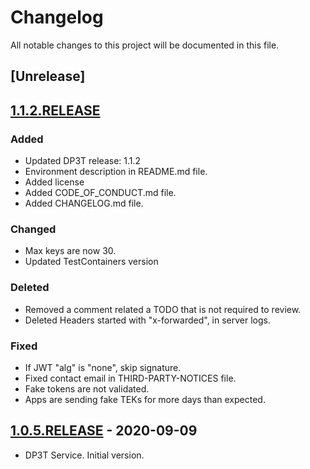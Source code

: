 # Changelog

All notable changes to this project will be documented in this file.

## [Unrelease]

## [1.1.2.RELEASE]

### Added

- Updated DP3T release: 1.1.2
- Environment description in README.md file.
- Added license
- Added CODE_OF_CONDUCT.md file.
- Added CHANGELOG.md file.

### Changed

- Max keys are now 30.
- Updated TestContainers version

### Deleted

- Removed a comment related a TODO that is not required to review.
- Deleted Headers started with "x-forwarded", in server logs.

### Fixed

- If JWT "alg" is "none", skip signature.
- Fixed contact email in THIRD-PARTY-NOTICES file.
- Fake tokens are not validated.
- Apps are sending fake TEKs for more days than expected.

## [1.0.5.RELEASE] - 2020-09-09

* DP3T Service. Initial version.

[Unreleased]: https://github.com/RadarCOVID/radar-covid-backend-dp3t-server/compare/1.1.2.RELEASE...develop
[1.1.2.RELEASE]: https://github.com/RadarCOVID/radar-covid-backend-dp3t-server/compare/1.0.5.RELEASE...1.1.2.RELEASE
[1.0.5.RELEASE]: https://github.com/RadarCOVID/radar-covid-backend-dp3t-server/releases/tag/1.0.5.RELEASE
